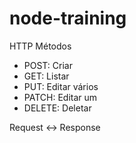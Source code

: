 # node-training

HTTP Métodos
- POST: Criar
- GET: Listar
- PUT: Editar vários
- PATCH: Editar um
- DELETE: Deletar

Request <-> Response 